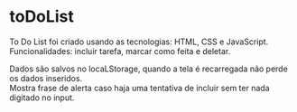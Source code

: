 # toDoList

To Do List foi criado usando as tecnologias: HTML, CSS e JavaScript.</br>
Funcionalidades: incluir tarefa, marcar como feita e deletar.

Dados são salvos no locaLStorage, quando a tela é recarregada não perde os dados inseridos.</br>
Mostra frase de alerta caso haja uma tentativa de incluir sem ter nada digitado no input.
